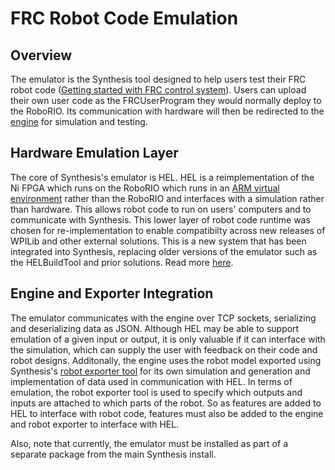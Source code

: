 # FRC Robot Code Emulation

## Overview
The emulator is the Synthesis tool designed to help users test their FRC robot code ([Getting started with FRC control system](https://wpilib.screenstepslive.com/s/currentCS "FRC Control System")). Users can upload their own user code as the FRCUserProgram they would normally deploy to the RoboRIO. Its communication with hardware will then be redirected to the [engine](../engine "Engine Source") for simulation and testing.

## Hardware Emulation Layer
The core of Synthesis's emulator is HEL. HEL is a reimplementation of the Ni FPGA which runs on the RoboRIO which runs in an [ARM virtual environment](./emulator-building.md "Building the Emulator") rather than the RoboRIO and interfaces with a simulation rather than hardware. This allows robot code to run on users' computers and to communicate with Synthesis. This lower layer of robot code runtime was chosen for re-implementation to enable compatibilty across new releases of WPILib and other external solutions. This is a new system that has been integrated into Synthesis, replacing older versions of the emulator such as the HELBuildTool and prior solutions. Read more [here](./hel/README.md "HEL README").

## Engine and Exporter Integration

The emulator communicates with the engine over TCP sockets, serializing and deserializing data as JSON. Although HEL may be able to support emulation of a given input or output, it is only valuable if it can interface with the simulation, which can supply the user with feedback on their code and robot designs. Additonally, the engine uses the robot model exported using Synthesis's [robot exporter tool](../exporters/robot_exporter "Robot Exporter Source") for its own simulation and generation and implementation of data used in communication with HEL. In terms of emulation, the robot exporter tool is used to specify which outputs and inputs are attached to which parts of the robot. So as features are added to HEL to interface with robot code, features must also be added to the engine and robot exporter to interface with HEL. 

Also, note that currently, the emulator must be installed as part of a separate package from the main Synthesis install. 
